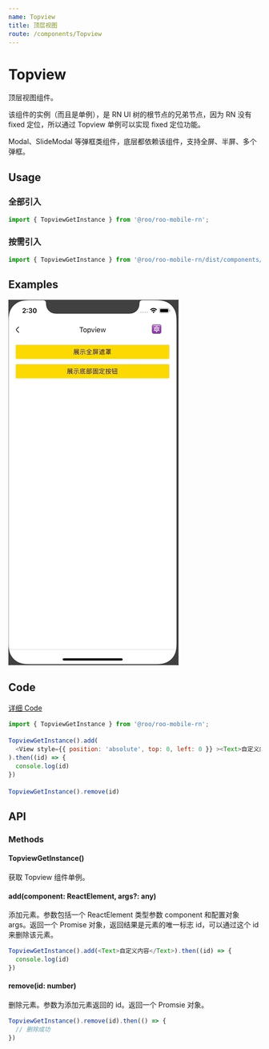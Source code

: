 ```yaml
---
name: Topview
title: 顶层视图
route: /components/Topview
---
```


# Topview

顶层视图组件。

该组件的实例（而且是单例），是 RN UI 树的根节点的兄弟节点，因为 RN 没有 fixed 定位，所以通过 Topview 单例可以实现 fixed 定位功能。

Modal、SlideModal 等弹框类组件，底层都依赖该组件，支持全屏、半屏、多个弹框。

## Usage
### 全部引入

```js
import { TopviewGetInstance } from '@roo/roo-mobile-rn';
```

### 按需引入
```js
import { TopviewGetInstance } from '@roo/roo-mobile-rn/dist/components/Topview';
```

## Examples

![image](../images/Topview/1.gif)

## Code
[详细 Code](https://github.com/Meituan-Dianping/beeshell/tree/master/examples/Topview/index.tsx)

```js
import { TopviewGetInstance } from '@roo/roo-mobile-rn';

TopviewGetInstance().add(
  <View style={{ position: 'absolute', top: 0, left: 0 }} ><Text>自定义内容</Text></View>
).then((id) => {
  console.log(id)
})

TopviewGetInstance().remove(id)

```

## API
### Methods

#### TopviewGetInstance()

获取 Topview 组件单例。

#### add(component: ReactElement, args?: any)

添加元素。参数包括一个 ReactElement 类型参数 component 和配置对象 args。返回一个 Promise 对象，返回结果是元素的唯一标志 id，可以通过这个 id 来删除该元素。

```js
TopviewGetInstance().add(<Text>自定义内容</Text>).then((id) => {
  console.log(id)
})
```

#### remove(id: number)

删除元素。参数为添加元素返回的 id。返回一个 Promsie 对象。

```js
TopviewGetInstance().remove(id).then(() => {
  // 删除成功
})
```